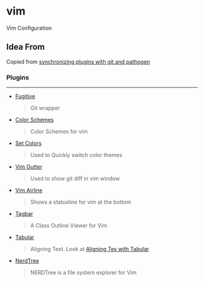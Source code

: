 # vim
Vim Configuration

## Idea From
Copied from [synchronizing plugins with git and pathogen](http://vimcasts.org/episodes/synchronizing-plugins-with-git-submodules-and-pathogen/)


### Plugins
---

* [Fugitive](https://github.com/tpope/vim-fugitive)
    >Git wrapper
* [Color Schemes](https://github.com/flazz/vim-colorschemes)
    >Color Schemes for vim
* [Set Colors](https://github.com/felixhummel/setcolors.vim)
    >Used to Quickly switch color themes
* [Vim Gutter](https://github.com/airblade/vim-gitgutter)
    >Used to show git diff in vim window
* [Vim Airline](https://github.com/vim-airline/vim-airline)
    >Shows a statusline for vim at the bottom
* [Tagbar](git://github.com/majutsushi/tagbar)
    >A Class Outline Viewer for Vim
* [Tabular](git://github.com/godlygeek/tabular.git)
    >Aligning Text. Look at [Aligning Tex with Tabular](http://vimcasts.org/episodes/aligning-text-with-tabular-vim/)
* [NerdTree](https://github.com/scrooloose/nerdtree.git)
    >NERDTree is a file system explorer for Vim
